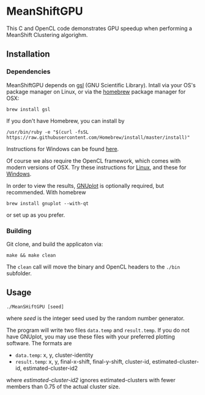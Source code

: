 # MeanShiftGPU

This C and OpenCL code demonstrates GPU speedup when performing a MeanShift Clustering algorighm.

## Installation

### Dependencies 

MeanShiftGPU depends on [gsl](https://www.gnu.org/software/gsl/) (GNU Scientific Library).
Intall via your OS's package manager on Linux, or via the [homebrew]() package manager for OSX:

```
brew install gsl
```
If you don't have Homebrew, you can install by

```
/usr/bin/ruby -e "$(curl -fsSL https://raw.githubusercontent.com/Homebrew/install/master/install)"
```

Instructions for Windows can be found [here](http://www2.lawrence.edu/fast/GREGGJ/CMSC210/gsl/gsl.html).


Of course we also require the OpenCL framework, which comes with modern versions of OSX. Try these instructions for [Linux](https://wiki.tiker.net/OpenCLHowTo/), 
and these for [Windows](https://streamhpc.com/blog/2015-03-16/how-to-install-opencl-on-windows/).

In order to view the results, [GNUplot](http://www.gnuplot.info/) is optionally required, but recommended. With homebrew
```
brew install gnuplot --with-qt
```
or set up as you prefer.

### Building

Git clone, and build the applicaton via:

```
make && make clean
```

The ```clean``` call will move the binary and OpenCL headers to the ```./bin``` subfolder.

## Usage

```
./MeanSHiftGPU [seed]
```

where *seed* is the integer seed used by the random number generator.

The program will write two files ```data.temp``` and ```result.temp```. If you do not have GNUplot, you may use these files with your preferred plotting software.
The formats are

* ```data.temp```: x, y, cluster-identity
* ```result.temp```: x, y, final-x-shift, final-y-shift, cluster-id, estimated-cluster-id, estimated-cluster-id2

where _estimated-cluster-id2_ ignores estimated-clusters with fewer members than 0.75 of the actual cluster size.

